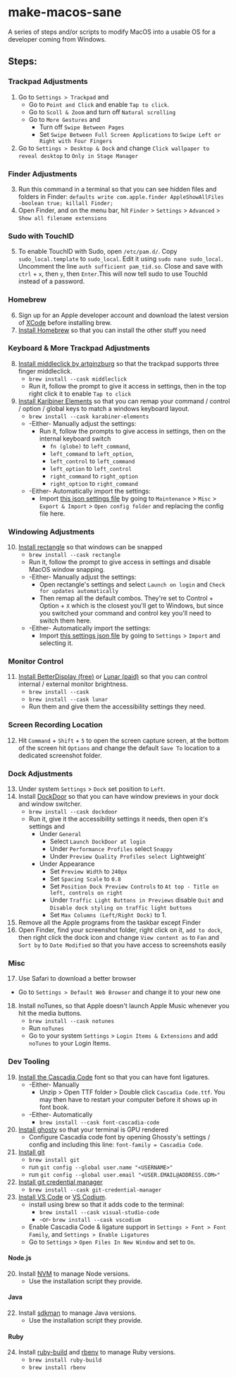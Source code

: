 # make-macos-sane
A series of steps and/or scripts to modify MacOS into a usable OS for a developer coming from Windows.

## Steps:

### Trackpad Adjustments

1. Go to `Settings > Trackpad` and
   * Go to `Point and Click` and enable `Tap to click`.
   * Go to `Scoll & Zoom` and turn off `Natural scrolling`
   * Go to `More Gestures` and
     * Turn off `Swipe Between Pages`
     * Set `Swipe Between Full Screen Applications` to `Swipe Left or Right with Four Fingers`  
2. Go to `Settings > Desktop & Dock` and change `Click wallpaper to reveal desktop` to `Only in Stage Manager`

### Finder Adjustments
3. Run this command in a terminal so that you can see hidden files and folders in Finder: `defaults write com.apple.finder AppleShowAllFiles -boolean true; killall Finder;`
4. Open Finder, and on the menu bar, hit `Finder` > `Settings` > `Advanced` > `Show all filename extensions`

### Sudo with TouchID
5. To enable TouchID with Sudo, open `/etc/pam.d/`. Copy `sudo_local.template` to `sudo_local`. Edit it using `sudo nano sudo_local`. Uncomment the line `auth sufficient pam_tid.so`. Close and save with `ctrl` + `x`, then `y`, then `Enter`.This will now tell sudo to use TouchId instead of a password.

### Homebrew
6. Sign up for an Apple developer account and download the latest version of [XCode](https://developer.apple.com/download/all/?q=xcode) before installing brew.
7. [Install Homebrew](https://brew.sh/) so that you can install the other stuff you need

### Keyboard & More Trackpad Adjustments
8. [Install middleclick by artginzburg](https://github.com/artginzburg/MiddleClick-Sonoma) so that the trackpad supports three finger middleclick.
   * `brew install --cask middleclick`
   * Run it, follow the prompt to give it access in settings, then in the top right click it to enable `Tap to click`
9. [Install Karibiner Elements](https://karabiner-elements.pqrs.org) so that you can remap your command / control / option / global keys to match a windows keyboard layout.
    * `brew install --cask karabiner-elements`
    * -Either- Manually adjust the settings:
      * Run it, follow the prompts to give access in settings, then on the internal keyboard switch
        * `fn (globe)` to `left_command`,
        * `left_command` to `left_option`,
        * `left_control` to `left_command`
        * `left_option` to `left_control`
        * `right_command` to `right_option`
        * `right_option` to `right_command`
    * -Either- Automatically import the settings:
        * Import [this json settings file](/configs/karabiner-elements/karabiner.json) by going to `Maintenance` > `Misc` > `Export & Import` > `Open config folder` and replacing the config file here.

### Windowing Adjustments
10. [Install rectangle](https://rectangleapp.com/) so that windows can be snapped
    * `brew install --cask rectangle`
    * Run it, follow the prompt to give access in settings and disable MacOS window snapping.
    * -Either- Manually adjust the settings:
      * Open  rectangle's settings and select `Launch on login` and `Check for updates automatically`
      * Then remap all the default combos. They're set to Control + Option + `X` which is the closest you'll get to Windows, but since you switched your command and control key you'll need to switch them here.
    * -Either- Automatically import the settings:
      * Import [this settings json file](/configs/rectangle/RectangleConfig.json) by going to `Settings` > `Import` and selecting it.

### Monitor Control
11. [Install BetterDisplay (free)](https://betterdisplay.pro/) or [Lunar (paid)](https://lunar.fyi) so that you can control internal / external monitor brightness.
    *   `brew install --cask `
    *   `brew install --cask lunar`
    *   Run them and give them the accessibility settings they need.
   
### Screen Recording Location
12. Hit `Command` + `Shift` + `5` to open the screen capture screen, at the bottom of the screen hit `Options` and change the default `Save To` location to a dedicated screenshot folder.

### Dock Adjustments
13. Under system `Settings` > `Dock` set position to `Left`.
14. Install [DockDoor](https://github.com/ejbills/DockDoor) so that you can have window previews in your dock and window switcher.
    * `brew install --cask dockdoor`
    * Run it, give it the accessibility settings it needs, then open it's settings and
      * Under `General`
        * Select `Launch DockDoor at login`
        * Under `Performance Profiles` select `Snappy`
        * Under `Preview Quality Profiles select `Lightweight`
      * Under Appearance
        * Set `Preview Width` to `240px`
        * Set `Spacing Scale` to `0.8`
        * Set `Position Dock Preview Controls` to `At top - Title on left, controls on right`
        * Under `Traffic Light Buttons in Previews` disable `Quit` and `Disable dock styling on traffic light buttons`
        * Set `Max Columns (Left/Right Dock)` to 1.
15. Remove all the Apple programs from the taskbar except Finder
16. Open Finder, find your screenshot folder, right click on it, `add to dock`, then right click the dock icon and change `View content as` to `Fan` and `Sort by` to `Date Modified` so that you have access to screenshots easily

### Misc
17. Use Safari to download a better browser
   * Go to `Settings > Default Web Browser` and change it to your new one
18. Install noTunes, so that Apple doesn't launch Apple Music whenever you hit the media buttons. 
    * `brew install --cask notunes`
    * Run `noTunes`
    * Go to your system `Settings` > `Login Items & Extensions` and add `noTunes` to your Login Items.

### Dev Tooling
19. [Install the Cascadia Code](https://github.com/microsoft/cascadia-code/releases) font so that you can have font ligatures.
    * -Either- Manually
      * Unzip > Open TTF folder > Double click `Cascadia Code.ttf`. You may then have to restart your computer before it shows up in font book.
    * -Either- Automatically
      * `brew install --cask font-cascadia-code`
20. [Install ghosty](https://ghostty.org) so that your terminal is GPU rendered
    * Configure Cascadia code font by opening Ghossty's settings / config and including this line: `font-family = Cascadia Code`.
21. [Install git](https://git-scm.com/download/mac)
    * `brew install git`
    * run `git config --global user.name "<USERNAME>"`
    * run `git config --global user.email "<USER.EMAIL@ADDRESS.COM>"`
22. [Install git credential manager](https://github.com/git-ecosystem/git-credential-manager/blob/release/docs/install.md)
    * `brew install --cask git-credential-manager`
23. [Install VS Code](https://code.visualstudio.com/Download) or [VS Codium](https://vscodium.com/).
    * install using brew so that it adds code to the terminal:
      * `brew install --cask visual-studio-code`
      * -or- `brew install --cask vscodium`
    * Enable Cascadia Code & ligature support in `Settings > Font > Font Family`, and `Settings > Enable Ligatures`
    * Go to `Settings` > `Open Files In New Window` and set to `On`.

#### Node.js
20. Install [NVM](https://nvm.sh/) to manage Node versions.
    * Use the installation script they provide.

#### Java
22. Install [sdkman](https://sdkman.io/) to manage Java versions.
    * Use the installation script they provide.

#### Ruby
24. Install [ruby-build](https://github.com/rbenv/ruby-build) and [rbenv](https://github.com/rbenv/rbenv) to manage Ruby versions.
    * `brew install ruby-build`
    * `brew install rbenv`


